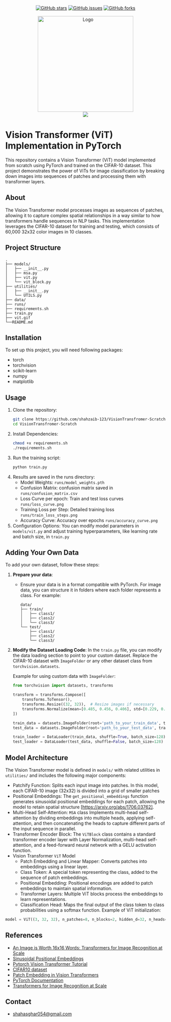 
<div align="center">
    <a href="https://github.com/shahzaib-123/VisionTransfromer-Scratch/stargazers"><img alt="GitHub stars" src="https://img.shields.io/github/stars/shahzaib-123/VisionTransfromer-Scratch?color=yellow&label=Project%20Stars&style=for-the-badge"></a>
    <a href="https://github.com/shahzaib-123/VisionTransfromer-Scratch/issues"><img alt="GitHub issues" src="https://img.shields.io/github/issues/shahzaib-123/VisionTransfromer-Scratch?color=brightgreen&label=issues&style=for-the-badge"></a>
    <a href="https://github.com/shahzaib-123/VisionTransfromer-Scratch/network"><img alt="GitHub forks" src="https://img.shields.io/github/forks/shahzaib-123/VisionTransfromer-Scratch?color=9cf&label=forks&style=for-the-badge"></a>
</div>
<br>

<div align="center">
    <a href="shahzaib-123" target="_blank">
        <img src="https://github.com/shahzaib-123/VisionTransfromer-Scratch/blob/main/vit.gif" 
        alt="Logo" height="300" width="auto">
    </a>
</div>

<div align="center">
<img src="https://readme-typing-svg.demolab.com?font=Fira+Code&size=22&duration=4000&pause=5000&background=FFFFFF00&center=true&vCenter=true&multiline=true&width=435&lines=ViT in Action">
</div>

# Vision Transformer (ViT) Implementation in PyTorch
This repository contains a Vision Transformer (ViT) model implemented from scratch using PyTorch and trained on the CIFAR-10 dataset. This project demonstrates the power of ViTs for image classification by breaking down images into sequences of patches and processing them with transformer layers.

## About
The Vision Transformer model processes images as sequences of patches, allowing it to capture complex spatial relationships in a way similar to how transformers handle sequences in NLP tasks. This implementation leverages the CIFAR-10 dataset for training and testing, which consists of 60,000 32x32 color images in 10 classes.

## Project Structure
```
.
├── models/
│   ├── __init__.py
│   ├── msa.py
│   ├── vit.py
│   └── vit_block.py
├── utilities/
│   ├── __init__.py
│   └── UTILS.py
├── data/
├── runs/
├── requirements.sh
├── train.py
├── vit.gif
└──README.md

```
## Installation
To set up this project, you will need  following packages:
- torch
- torchvision
- scikit-learn
- numpy
- matplotlib

## Usage
1. Clone the repository:
    ```bash
    git clone https://github.com/shahzaib-123/VisionTransfromer-Scratch.git
    cd VisionTransfromer-Scratch
    ```
2. Install Dependencies:
    ```bash
    chmod +x requirements.sh
    ./requirements.sh
    ```
3. Run the training script:
    ```bash
    python train.py
    ```
4. Results are saved in the runs directory:
    * Model Weights: `runs/model_weights.pth`
    * Confusion Matrix: confusion matrix saved in `runs/confusion_matrix.csv`
    * Loss Curve per epoch: Train and test loss curves `runs/loss_curve.png`
    * Training Loss per Step: Detailed training loss `runs/train_loss_steps.png`
    * Accuracy Curve: Accuracy over epochs `runs/accuracy_curve.png`
5. Configuration Options: You can modify model parameters in `models/vit.py` and adjust training hyperparameters, like learning rate and batch size, in `train.py`

## Adding Your Own Data
To add your own dataset, follow these steps:
1. **Prepare your data**:
   - Ensure your data is in a format compatible with PyTorch. For image data, you can structure it in folders where each folder represents a class. For example:

     ```
     data/
     ├── train/
     │   ├── class1/
     │   ├── class2/
     │   └── class3/
     └── test/
         ├── class1/
         ├── class2/
         └── class3/
     ```
2. **Modify the Dataset Loading Code**:
   In the `train.py` file, you can modify the data loading section to point to your custom dataset. Replace the CIFAR-10 dataset with `ImageFolder` or any other dataset class from `torchvision.datasets`.

   Example for using custom data with `ImageFolder`:

   ```python
   from torchvision import datasets, transforms

   transform = transforms.Compose([
       transforms.ToTensor(),
       transforms.Resize((32, 32)),  # Resize images if necessary
       transforms.Normalize(mean=[0.485, 0.456, 0.406], std=[0.229, 0.224, 0.225])
   ])

   train_data = datasets.ImageFolder(root='path_to_your_train_data', transform=transform)
   test_data = datasets.ImageFolder(root='path_to_your_test_data', transform=transform)

   train_loader = DataLoader(train_data, shuffle=True, batch_size=128)
   test_loader = DataLoader(test_data, shuffle=False, batch_size=128)
   ```
  
## Model Architecture
The Vision Transformer model is defined in `models/` with related utilities in `utilities/` and includes the following major components:
* Patchify Function: Splits each input image into patches. In this model, each CIFAR-10 image (32x32) is divided into a grid of smaller patches
* Positional Embeddings: The `get_positional_embeddings` function generates sinusoidal positional embeddings for each patch, allowing the model to retain spatial structure [https://arxiv.org/abs/1706.03762].
* Multi-Head Self-Attention: `MSA` class Implements multi-head self-attention by dividing embeddings into multiple heads, applying self-attention, and then concatenating the heads to capture different parts of the input sequence in parallel.
* Transformer Encoder Block: The `ViTBlock` class contains a standard transformer encoder layer with Layer Normalization, multi-head self-attention, and a feed-forward neural network with a GELU activation function.
* Vision Transformer `ViT` Model
  * Patch Embedding and Linear Mapper: Converts patches into embeddings using a linear layer.
  * Class Token: A special token representing the class, added to the sequence of patch embeddings.
  * Positional Embedding: Positional encodings are added to patch embeddings to maintain spatial information.
  * Transformer Layers: Multiple ViT blocks process the embeddings to learn representations.
  * Classification Head: Maps the final output of the class token to class probabilities using a softmax function.
Example of ViT initialization:
```python
model = ViT((3, 32, 32), n_patches=8, n_blocks=2, hidden_d=32, n_heads=2, out_d=10).to(device)
```

## References
* <a href="https://arxiv.org/abs/2010.11929">An Image is Worth 16x16 Words: Transformers for Image Recognition at Scale<a/>
* <a href="https://arxiv.org/abs/1706.03762">Sinusoidal Positional Embeddings<a/>
* <a href="https://medium.com/@brianpulfer">Pytorch Vision Transformer Tutorial<a/>
* <a href="https://www.cs.toronto.edu/~kriz/cifar.html">CIFAR10 dataset<a/>
* <a href="https://openai.com/index/image-gpt/">Patch Embedding in Vision Transformers<a/>
* <a href="https://pytorch.org/docs/stable/index.html">PyTorch Documentation<a/>
* <a href="https://research.google/blog/transformers-for-image-recognition-at-scale/">Transformers for Image Recognition at Scale<a/>


## Contact
* shahasghar054@gmail.com
